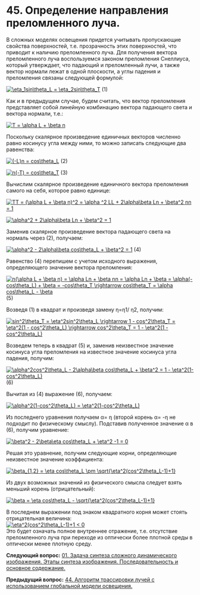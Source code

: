 # 45. Определение направления  преломленного луча.

В сложных моделях освещения придется учитывать пропускающие свойства поверхностей, т.е. прозрачность этих поверхностей, что приводит к наличию преломленного луча. Для получения вектора преломленного луча воспользуемся законом преломления Снеллиуса, который утверждает, что падающий и преломленный лучи, а также вектор нормали лежат в одной плоскости, а углы падения и преломления связаны следующей формулой:

<a href="https://www.codecogs.com/eqnedit.php?latex=\eta_1sin\theta_L&space;=&space;\eta_2sin\theta_T" target="_blank"><img src="https://latex.codecogs.com/svg.latex?\eta_1sin\theta_L&space;=&space;\eta_2sin\theta_T" title="\eta_1sin\theta_L = \eta_2sin\theta_T" /></a> (1)

Как и в предыдущем случае, будем считать, что вектор преломления представляет собой линейную комбинацию вектора падающего света и вектора нормали, т.е.:

<a href="https://www.codecogs.com/eqnedit.php?latex=T&space;=&space;\alpha&space;L&space;&plus;&space;\beta&space;n" target="_blank"><img src="https://latex.codecogs.com/svg.latex?T&space;=&space;\alpha&space;L&space;&plus;&space;\beta&space;n" title="T = \alpha L + \beta n" /></a>

Поскольку скалярное произведение единичных векторов численно равно косинусу угла между ними, то можно записать следующие два равенства:

<a href="https://www.codecogs.com/eqnedit.php?latex=(-L)n&space;=&space;cos\theta_L" target="_blank"><img src="https://latex.codecogs.com/svg.latex?(-L)n&space;=&space;cos\theta_L" title="(-L)n = cos\theta_L" /></a> (2)

<a href="https://www.codecogs.com/eqnedit.php?latex=n(-T)&space;=&space;cos\theta_T" target="_blank"><img src="https://latex.codecogs.com/svg.latex?n(-T)&space;=&space;cos\theta_T" title="n(-T) = cos\theta_T" /></a> (3)

Вычислим скалярное произведение единичного вектора преломления самого на себя, которое равно единице:

<a href="https://www.codecogs.com/eqnedit.php?latex=TT&space;=&space;(\alpha&space;L&space;&plus;&space;\beta&space;n)^2&space;=&space;\alpha&space;^2&space;LL&space;&plus;&space;2\alpha\beta&space;Ln&space;&plus;&space;\beta^2&space;nn&space;=&space;1" target="_blank"><img src="https://latex.codecogs.com/svg.latex?TT&space;=&space;(\alpha&space;L&space;&plus;&space;\beta&space;n)^2&space;=&space;\alpha&space;^2&space;LL&space;&plus;&space;2\alpha\beta&space;Ln&space;&plus;&space;\beta^2&space;nn&space;=&space;1" title="TT = (\alpha L + \beta n)^2 = \alpha ^2 LL + 2\alpha\beta Ln + \beta^2 nn = 1" /></a>

<a href="https://www.codecogs.com/eqnedit.php?latex=\alpha^2&space;&plus;&space;2\alpha\beta&space;Ln&space;&plus;&space;\beta^2&space;=&space;1" target="_blank"><img src="https://latex.codecogs.com/svg.latex?\alpha^2&space;&plus;&space;2\alpha\beta&space;Ln&space;&plus;&space;\beta^2&space;=&space;1" title="\alpha^2 + 2\alpha\beta Ln + \beta^2 = 1" /></a>

Заменив скалярное произведение вектора падающего света на нормаль через (2), получаем:

<a href="https://www.codecogs.com/eqnedit.php?latex=\alpha^2&space;-&space;2\alpha\beta&space;cos\theta_L&space;&plus;&space;\beta^2&space;=&space;1" target="_blank"><img src="https://latex.codecogs.com/svg.latex?\alpha^2&space;-&space;2\alpha\beta&space;cos\theta_L&space;&plus;&space;\beta^2&space;=&space;1" title="\alpha^2 - 2\alpha\beta cos\theta_L + \beta^2 = 1" /></a> (4)

Равенство (4) перепишем с учетом исходного выражения, определяющего значение вектора преломления:

<a href="https://www.codecogs.com/eqnedit.php?latex=n(\alpha&space;L&space;&plus;&space;\beta&space;n)&space;=&space;\alpha&space;Ln&space;&plus;&space;\beta&space;nn&space;=&space;\alpha&space;Ln&space;&plus;&space;\beta&space;=&space;\alpha(-cos\theta_L)&space;&plus;&space;\beta&space;=&space;-cos\theta_T&space;\rightarrow&space;cos\theta_T&space;=&space;\alpha&space;cos\theta_L&space;-&space;\beta" target="_blank"><img src="https://latex.codecogs.com/svg.latex?n(\alpha&space;L&space;&plus;&space;\beta&space;n)&space;=&space;\alpha&space;Ln&space;&plus;&space;\beta&space;nn&space;=&space;\alpha&space;Ln&space;&plus;&space;\beta&space;=&space;\alpha(-cos\theta_L)&space;&plus;&space;\beta&space;=&space;-cos\theta_T&space;\rightarrow&space;cos\theta_T&space;=&space;\alpha&space;cos\theta_L&space;-&space;\beta" title="n(\alpha L + \beta n) = \alpha Ln + \beta nn = \alpha Ln + \beta = \alpha(-cos\theta_L) + \beta = -cos\theta_T \rightarrow cos\theta_T = \alpha cos\theta_L - \beta" /></a> (5)

Возведя (1) в квадрат и произведя замену η=η1/ η2, получим:

<a href="https://www.codecogs.com/eqnedit.php?latex=sin^2\theta_T&space;=&space;\eta^2sin^2\theta_L&space;\rightarrow&space;1&space;-&space;cos^2\theta_T&space;=&space;\eta^2(1&space;-&space;cos^2\theta_L)&space;\rightarrow&space;cos^2\theta_T&space;=&space;1&space;-&space;\eta^2(1&space;-&space;cos^2\theta_L)" target="_blank"><img src="https://latex.codecogs.com/svg.latex?sin^2\theta_T&space;=&space;\eta^2sin^2\theta_L&space;\rightarrow&space;1&space;-&space;cos^2\theta_T&space;=&space;\eta^2(1&space;-&space;cos^2\theta_L)&space;\rightarrow&space;cos^2\theta_T&space;=&space;1&space;-&space;\eta^2(1&space;-&space;cos^2\theta_L)" title="sin^2\theta_T = \eta^2sin^2\theta_L \rightarrow 1 - cos^2\theta_T = \eta^2(1 - cos^2\theta_L) \rightarrow cos^2\theta_T = 1 - \eta^2(1 - cos^2\theta_L)" /></a>

Возведем теперь в квадрат (5) и, заменив неизвестное значение косинуса угла преломления на известное значение косинуса угла падения, получим:

<a href="https://www.codecogs.com/eqnedit.php?latex=\alpha^2cos^2\theta_L&space;-&space;2\alpha\beta&space;cos\theta_L&space;&plus;&space;\beta^2&space;=&space;1&space;-&space;\eta^2(1-cos^2\theta_L)" target="_blank"><img src="https://latex.codecogs.com/svg.latex?\alpha^2cos^2\theta_L&space;-&space;2\alpha\beta&space;cos\theta_L&space;&plus;&space;\beta^2&space;=&space;1&space;-&space;\eta^2(1-cos^2\theta_L)" title="\alpha^2cos^2\theta_L - 2\alpha\beta cos\theta_L + \beta^2 = 1 - \eta^2(1-cos^2\theta_L)" /></a> (6)

Вычитая из (4) выражение (6), получаем:

<a href="https://www.codecogs.com/eqnedit.php?latex=\alpha^2(1-cos^2\theta_L)&space;=&space;\eta^2(1-cos^2\theta_L)" target="_blank"><img src="https://latex.codecogs.com/svg.latex?\alpha^2(1-cos^2\theta_L)&space;=&space;\eta^2(1-cos^2\theta_L)" title="\alpha^2(1-cos^2\theta_L) = \eta^2(1-cos^2\theta_L)" /></a>

Из последнего уравнения получаем α= η (второй корень α= -η не подходит по физическому смыслу). Подставив полученное значение α в (6), получим уравнение:

<a href="https://www.codecogs.com/eqnedit.php?latex=\beta^2&space;-&space;2\beta\eta&space;cos\theta_L&space;&plus;&space;\eta^2&space;-1&space;=&space;0" target="_blank"><img src="https://latex.codecogs.com/svg.latex?\beta^2&space;-&space;2\beta\eta&space;cos\theta_L&space;&plus;&space;\eta^2&space;-1&space;=&space;0" title="\beta^2 - 2\beta\eta cos\theta_L + \eta^2 -1 = 0" /></a>

Решая это уравнение, получим следующие корни, определяющие неизвестное значение коэффициента:

<a href="https://www.codecogs.com/eqnedit.php?latex=\beta_{1,2}&space;=&space;\eta&space;cos\theta_L&space;\pm&space;\sqrt{\eta^2(cos^2\theta_L-1)&plus;1}" target="_blank"><img src="https://latex.codecogs.com/svg.latex?\beta_{1,2}&space;=&space;\eta&space;cos\theta_L&space;\pm&space;\sqrt{\eta^2(cos^2\theta_L-1)&plus;1}" title="\beta_{1,2} = \eta cos\theta_L \pm \sqrt{\eta^2(cos^2\theta_L-1)+1}" /></a>

Из двух возможных значений из физического смысла следует взять меньший корень (отрицательный):

<a href="https://www.codecogs.com/eqnedit.php?latex=\beta&space;=&space;\eta&space;cos\theta_L&space;-&space;\sqrt{\eta^2(cos^2\theta_L-1)&plus;1}" target="_blank"><img src="https://latex.codecogs.com/svg.latex?\beta&space;=&space;\eta&space;cos\theta_L&space;-&space;\sqrt{\eta^2(cos^2\theta_L-1)&plus;1}" title="\beta = \eta cos\theta_L - \sqrt{\eta^2(cos^2\theta_L-1)+1}" /></a>

В последнем выражении под знаком квадратного корня может стоять отрицательная величина:  
<a href="https://www.codecogs.com/eqnedit.php?latex=\eta^2(cos^2\theta_L-1)&plus;1&space;<&space;0" target="_blank"><img src="https://latex.codecogs.com/svg.latex?\eta^2(cos^2\theta_L-1)&plus;1&space;<&space;0" title="\eta^2(cos^2\theta_L-1)+1 < 0" /></a>  
Это будет означать полное внутреннее отражение, т.е. отсутствие преломленного луча при переходе из оптически более плотной среды в оптически менее плотную среду.

**Следующий вопрос:**  [01. Задача синтеза сложного динамического изображения. Этапы синтеза изображения. Последовательность и основное  содержание.](./exam01)


**Предыдущий вопрос:**  [44. Алгоритм трассировки лучей с использованием глобальной модели  освещения.](./exam44)
